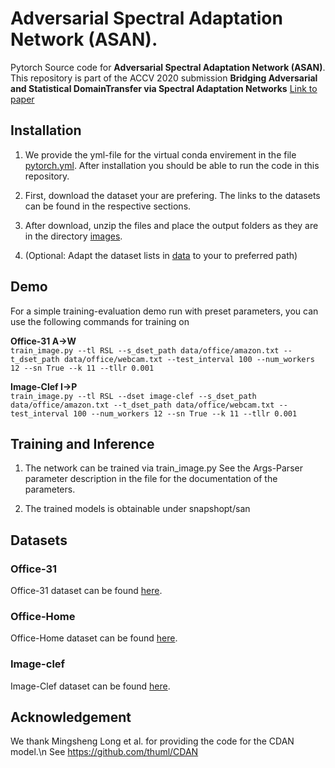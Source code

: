 # Adversarial Spectral Adaptation Network (ASAN).
Pytorch Source code for **Adversarial Spectral Adaptation Network (ASAN)**.<br>
This repository is part of the ACCV 2020 submission **Bridging Adversarial and Statistical DomainTransfer via Spectral Adaptation Networks**
[Link to paper](https://openaccess.thecvf.com/content/ACCV2020/html/Raab_Bridging_Adversarial_and_Statistical_Domain_Transfer_via_Spectral_Adaptation_Networks_ACCV_2020_paper.html)

## Installation
1. We provide the yml-file for the virtual conda envirement in the file <br>
   [pytorch.yml](https://github.com/sub-dawg/ASAN/blob/master/pytorch.yml).   After installation you should be able to run the code in this repository.

2. First, download the dataset your are prefering.
   The links to the datasets can be found in the respective sections.
3. After download, unzip the files and place the output folders as they are in the directory [images](https://github.com/sub-dawg/ASAN/blob/master/images/).
4. (Optional: Adapt the dataset lists in [data](https://github.com/sub-dawg/ASAN/blob/master/data/) to your to preferred path)

## Demo
For a simple training-evaluation demo run with preset parameters, you can use the following commands for training on

**Office-31 A->W**<br>
`train_image.py --tl RSL --s_dset_path data/office/amazon.txt --t_dset_path data/office/webcam.txt --test_interval 100 --num_workers 12 --sn True --k 11 --tllr 0.001`

**Image-Clef I->P**<br>
`train_image.py --tl RSL --dset image-clef --s_dset_path data/office/amazon.txt --t_dset_path data/office/webcam.txt --test_interval 100 --num_workers 12 --sn True --k 11 --tllr 0.001`

## Training and Inference
1. The network can be trained via train_image.py
   See the Args-Parser parameter description in the file for the documentation of the parameters.

2. The trained models is obtainable under snapshopt/san


## Datasets
### Office-31
Office-31 dataset can be found [here](https://drive.google.com/file/d/11nywfWdfdBi92Lr3y4ga2Cu4_-FpWKUC/view?usp=sharing).

### Office-Home
Office-Home dataset can be found [here](https://drive.google.com/file/d/1W_U8GsILKdMSxqhnmTbYaaWhvQ-P4RJ1/view?usp=sharing).

### Image-clef
Image-Clef dataset can be found [here](https://drive.google.com/file/d/1lu1ouDoeucW8MgmaKVATwNt5JT7Uvk62/view?usp=sharing).


## Acknowledgement
We thank Mingsheng Long et al. for providing the code for the CDAN model.\n
See https://github.com/thuml/CDAN

